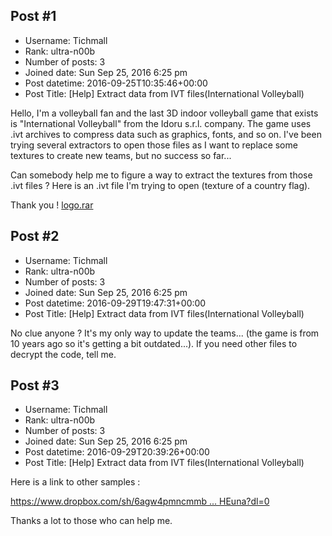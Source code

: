 ## Post #1
- Username: Tichmall
- Rank: ultra-n00b
- Number of posts: 3
- Joined date: Sun Sep 25, 2016 6:25 pm
- Post datetime: 2016-09-25T10:35:46+00:00
- Post Title: [Help] Extract data from IVT files(International Volleyball)

Hello, I'm a volleyball fan and the last 3D indoor volleyball game that exists is "International Volleyball" from the Idoru s.r.l. company. The game uses .ivt archives to compress data such as graphics, fonts, and so on. I've been trying several extractors to open those files as I want to replace some textures to create new teams, but no success so far...

Can somebody help me to figure a way to extract the textures from those .ivt files ? Here is an .ivt file I'm trying to open (texture of a country flag).

Thank you !
[logo.rar](https://xentaxbackup.github.io/file/11730_logo.rar)
## Post #2
- Username: Tichmall
- Rank: ultra-n00b
- Number of posts: 3
- Joined date: Sun Sep 25, 2016 6:25 pm
- Post datetime: 2016-09-29T19:47:31+00:00
- Post Title: [Help] Extract data from IVT files(International Volleyball)

No clue anyone ? It's my only way to update the teams... (the game is from 10 years ago so it's getting a bit outdated...). If you need other files to decrypt the code, tell me.
## Post #3
- Username: Tichmall
- Rank: ultra-n00b
- Number of posts: 3
- Joined date: Sun Sep 25, 2016 6:25 pm
- Post datetime: 2016-09-29T20:39:26+00:00
- Post Title: [Help] Extract data from IVT files(International Volleyball)

Here is a link to other samples :

[https://www.dropbox.com/sh/6agw4pmncmmb ... HEuna?dl=0](https://www.dropbox.com/sh/6agw4pmncmmb5hh/AAAN6txLN0kBZdgxTxV9HEuna?dl=0)

Thanks a lot to those who can help me.
